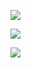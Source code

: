 ![](http://neilimg.b0.upaiyun.com/flow/raspberry1.jpg!m)

![](http://neilimg.b0.upaiyun.com/flow/raspberry1-ssh.png!m)

![](http://neilimg.b0.upaiyun.com/flow/raspberry1-vnc.png!m)